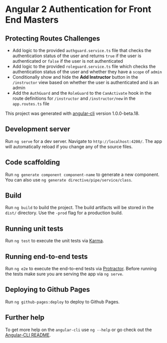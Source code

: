 # Angular 2 Authentication for Front End Masters

## Protecting Routes Challenges

* Add logic to the provided `authguard.service.ts` file that checks the authentication status of the user and returns `true` if the user is authenticated or `false` if the user is not authenticated
* Add logic to the provided `roleguard.service.ts` file which checks the authentication status of the user and whether they have a `scope` of `admin`
* Conditionally show and hide the **Add Instructor** button in the `/instructor` view based on whether the user is authenticated and is an admin
* Add the `AuthGuard` and the `RoleGuard` to the `CanActivate` hook in the route definitions for `/instructor` and `/instructor/new` in the `app.routes.ts` file

This project was generated with [angular-cli](https://github.com/angular/angular-cli) version 1.0.0-beta.18.

## Development server
Run `ng serve` for a dev server. Navigate to `http://localhost:4200/`. The app will automatically reload if you change any of the source files.

## Code scaffolding

Run `ng generate component component-name` to generate a new component. You can also use `ng generate directive/pipe/service/class`.

## Build

Run `ng build` to build the project. The build artifacts will be stored in the `dist/` directory. Use the `-prod` flag for a production build.

## Running unit tests

Run `ng test` to execute the unit tests via [Karma](https://karma-runner.github.io).

## Running end-to-end tests

Run `ng e2e` to execute the end-to-end tests via [Protractor](http://www.protractortest.org/).
Before running the tests make sure you are serving the app via `ng serve`.

## Deploying to Github Pages

Run `ng github-pages:deploy` to deploy to Github Pages.

## Further help

To get more help on the `angular-cli` use `ng --help` or go check out the [Angular-CLI README](https://github.com/angular/angular-cli/blob/master/README.md).
